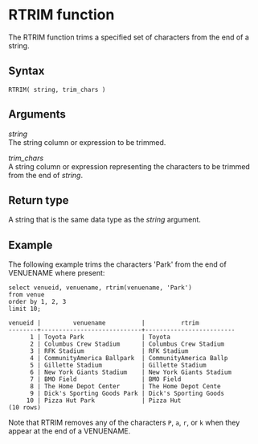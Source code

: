 # RTRIM function<a name="r_RTRIM"></a>

The RTRIM function trims a specified set of characters from the end of a string\. 

## Syntax<a name="r_RTRIM-synopsis"></a>

```
RTRIM( string, trim_chars )
```

## Arguments<a name="r_RTRIM-arguments"></a>

 *string*   
The string column or expression to be trimmed\.

 *trim\_chars*   
A string column or expression representing the characters to be trimmed from the end of *string*\.

## Return type<a name="r_RTRIM-return-type"></a>

A string that is the same data type as the *string* argument\.

## Example<a name="r_RTRIM-example"></a>

The following example trims the characters 'Park' from the end of VENUENAME where present: 

```
select venueid, venuename, rtrim(venuename, 'Park')
from venue
order by 1, 2, 3
limit 10;

venueid |         venuename          |          rtrim
--------+----------------------------+-------------------------
      1 | Toyota Park                | Toyota
      2 | Columbus Crew Stadium      | Columbus Crew Stadium
      3 | RFK Stadium                | RFK Stadium
      4 | CommunityAmerica Ballpark  | CommunityAmerica Ballp
      5 | Gillette Stadium           | Gillette Stadium
      6 | New York Giants Stadium    | New York Giants Stadium
      7 | BMO Field                  | BMO Field
      8 | The Home Depot Center      | The Home Depot Cente
      9 | Dick's Sporting Goods Park | Dick's Sporting Goods
     10 | Pizza Hut Park             | Pizza Hut
(10 rows)
```

Note that RTRIM removes any of the characters `P`, `a`, `r`, or `k` when they appear at the end of a VENUENAME\. 